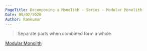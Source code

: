 ```yaml
---
PageTitle: Decomposing a Monolith - Series - Modular Monolith
Date: 05/02/2020
Author: Ramkumar
---
```


> Separate parts when combined form a whole


[Modular Monolith](https://modular-monolith.knowledge.devmentors.io/fundamentals/architecture)